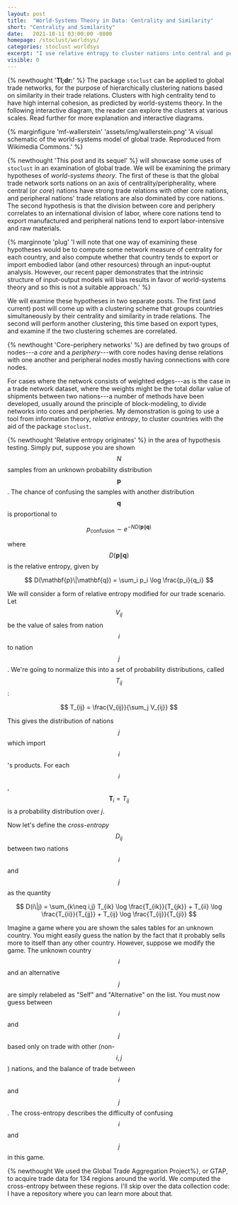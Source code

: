 ```yaml
---
layout: post
title:  "World-Systems Theory in Data: Centrality and Similarity"
short: "Centrality and Similarity"
date:   2021-10-11 03:00:00 -0800
homepage: /stoclust/worldsys/
categories: stoclust worldsys 
excerpt: "I use relative entropy to cluster nations into central and peripheral zones."
visible: 0
---
```

{% newthought '**Tl;dr:**' %} The package `stoclust` can be applied to 
global trade networks, for the purpose of hierarchically
clustering nations based on similarity in their trade relations. Clusters with high
centrality tend to have high internal cohesion, as predicted by world-systems
theory. In the following interactive diagram, the reader can explore the
clusters at various scales. Read further for more explanation and interactive diagrams.

{% marginfigure 
'mf-wallerstein' 'assets/img/wallerstein.png' 'A visual schematic of
the world-systems model of global trade. Reproduced from Wikimedia Commons.'  %}

{% newthought 'This post and its sequel' %} will showcase some uses of `stoclust` in an examination
of global trade. We will be examining the primary hypotheses of *world-systems
theory*. The first of these is that the global trade network sorts nations on an axis of
centrality/peripherality, where central (or *core*) nations have strong trade relations with
other core nations, and peripheral nations' trade relations are also
dominated by core nations. The second hypothesis is that the division between
core and periphery correlates to an international division of labor, where core
nations tend to export manufactured and peripheral nations tend to
export labor-intensive and raw materials. 

{% marginnote 
'plug' 'I will note that one way of examining these hypotheses would be to compute some network
measure of centrality for each country, and also compute whether that country
tends to export or import embodied labor (and other resources) 
through an input-ouptut analysis.
However, our recent paper demonstrates that the intrinsic structure of
input-output models will bias results in favor of world-systems theory and so
this is not a suitable approach.' %}

We will examine these hypotheses in two separate
posts. The first (and current) post will come up with a clustering scheme that
groups countries simultaneously by their centrality and similarity in trade
relations. The second will perform another clustering, this time based on export
types, and examine if the two clustering schemes are correlated.

{% newthought 'Core-periphery networks' %} are defined by two groups of nodes---a *core* and a
*periphery*---with core nodes having dense relations with one another and
peripheral nodes mostly having connections with core nodes.

For cases where the network consists of weighted edges---as is the case in a trade network dataset,
where the weights might be the total dollar value of shipments between two
nations---a number of methods have been developed, usually around the principle
of block-modeling, to divide networks into cores and peripheries. My
demonstration is going to use a tool from information theory, *relative
entropy*, to cluster countries with the aid of the package `stoclust.`

{% newthought 'Relative entropy originates' %} in the area of hypothesis
testing. Simply put, suppose you are shown $$N$$ samples from an unknown probability
distribution $$\mathbf{p}$$. The chance of confusing the samples with another
distribution $$\mathbf{q}$$ is proportional to

$$
p_{\mathrm{confusion}} \sim e^{-ND(\mathbf{p}\|\mathbf{q})}
$$

where $$D(\mathbf{p}\|\mathbf{q})$$ is the relative entropy, given by

$$
D(\mathbf{p}\|\mathbf{q}) = \sum_i p_i \log \frac{p_i}{q_i} 
$$

We will consider a form of relative entropy modified for our trade scenario. Let
$$V_{ij}$$ be the value of sales from nation $$i$$ to nation $$j$$. We're
going to normalize this into a set of probability distributions, called
$$T_{ij}$$:

$$
T_{ij} = \frac{V_{ij}}{\sum_j V_{ij}}
$$

This gives the distribution of nations $$j$$ which import $$i$$'s products. For
each $$i$$, $$\mathbf{T}_i = T_{ij}$$ is a probability distribution over $j$.

Now let's define the *cross-entropy* $$D_{ij}$$ between two nations
$$i$$ and $$j$$ as the quantity

$$
D(i\|j) = \sum_{k\neq i,j} T_{ik} \log \frac{T_{ik}}{T_{jk}} + T_{ii} \log
\frac{T_{ii}}{T_{jj}} + T_{ij} \log \frac{T_{ij}}{T_{ji}}
$$

Imagine a game where you are shown the sales tables for an unknown country. You
might easily guess the nation by the fact that it probably sells more to itself
than any other country. However, suppose we modify the game. The unknown country
$$i$$ and an alternative $$j$$ are simply relabeled as "Self" and "Alternative"
on the list. You must now guess between $$i$$ and $$j$$ based only on trade with other
(non-$$i,j$$) nations, and the balance of trade between $$i$$ and $$j$$. The
cross-entropy describes the difficulty of confusing $$i$$ and $$j$$ in this
game.

{% newthought We used the Global Trade Aggregation Project%}, or GTAP, to
acquire trade data for 134 regions around the world. We computed the
cross-entropy between these regions. I'll skip over the data collection code: I
have a repository where you can learn more about that. 

